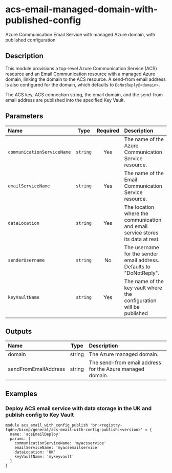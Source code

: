 # acs-email-managed-domain-with-published-config

Azure Communication Email Service with managed Azure domain, with published configuration

## Description

This module provisions a top-level Azure Communication Service (ACS) resource and an Email Communication resource with a managed Azure domain, linking the domain to the ACS resource. A send-from email address is also configured for the domain, which defaults to `DoNotReply@<domain>`.

The ACS key, ACS connection string, the email domain, and the send-from email address are published into the specified Key Vault.

## Parameters

| Name                       | Type     | Required | Description                                                                     |
| :------------------------- | :------: | :------: | :------------------------------------------------------------------------------ |
| `communicationServiceName` | `string` | Yes      | The name of the Azure Communication Service resource.                           |
| `emailServiceName`         | `string` | Yes      | The name of the Email Communication Service resource.                           |
| `dataLocation`             | `string` | Yes      | The location where the communication and email service stores its data at rest. |
| `senderUsername`           | `string` | No       | The username for the sender email address. Defaults to "DoNotReply".            |
| `keyVaultName`             | `string` | Yes      | The name of the key vault where the configuration will be published             |

## Outputs

| Name                 | Type   | Description                                               |
| :------------------- | :----: | :-------------------------------------------------------- |
| domain               | string | The Azure managed domain.                                 |
| sendFromEmailAddress | string | The send-from email address for the Azure managed domain. |

## Examples

### Deploy ACS email service with data storage in the UK and publish config to Key Vault

```bicep
module acs_email_with_config_publish 'br:<registry-fqdn>/bicep/general/acs-email-with-config-publish:<version>' = {
  name: 'acsEmailDeploy'
  params: {
    communicationServiceName: 'myacsservice'
    emailServiceName: 'myacsemailservice'
    dataLocation: 'UK'
    keyVaultName: 'mykeyvault'
  }
}
```